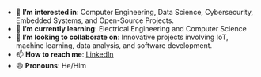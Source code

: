 - 👀 **I’m interested in**: Computer Engineering, Data Science, Cybersecurity, Embedded Systems, and Open-Source Projects.  
- 🌱 **I’m currently learning**: Electrical Engineering and Computer Science
- 💞️ **I’m looking to collaborate on**: Innovative projects involving IoT, machine learning, data analysis, and software development.  
- 📫 **How to reach me**: [LinkedIn](https://www.linkedin.com/in/owen-poh/)  
- 😄 **Pronouns**: He/Him  
